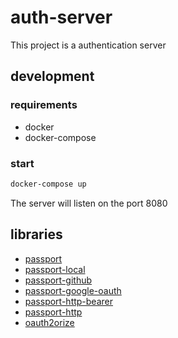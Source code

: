 # auth-server

This project is a authentication server

## development

### requirements

- docker
- docker-compose

### start

```sh
docker-compose up
```

The server will listen on the port 8080

## libraries

- [passport](http://www.passportjs.org/docs/configure/)
- [passport-local](https://github.com/jaredhanson/passport-local)
- [passport-github](https://github.com/jaredhanson/passport-github)
- [passport-google-oauth](https://github.com/jaredhanson/passport-google-oauth)
- [passport-http-bearer](https://github.com/jaredhanson/passport-http-bearer)
- [passport-http](https://github.com/jaredhanson/passport-http)
- [oauth2orize](https://github.com/jaredhanson/oauth2orize)